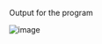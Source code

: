 Output for the program


![image](https://github.com/AklavyaSangra/Lab/assets/146859465/f59350d0-d507-4aa7-85e2-034cf383d99f)
